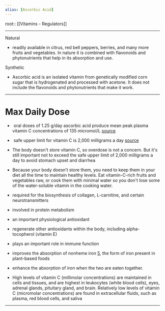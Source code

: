 ```yaml
---
alias: [Ascorbic Acid]
---
```


root:: [[Vitamins - Regulators]]

---

Natural
- readily available in citrus, red bell peppers, berries, and many more fruits and vegetables. In nature it is combined with flavonoids and phytonutrients that help in its absorption and use.

Synthetic
- Ascorbic acid is an isolated vitamin from genetically modified corn sugar that is hydrogenated and processed with acetone. It does not include the flavonoids and phytonutrients that make it work.

---



# Max Daily Dose
-  oral doses of 1.25 g/day ascorbic acid produce mean peak plasma vitamin C concentrations of 135 micromol/L [source](https://ods.od.nih.gov/factsheets/VitaminC-HealthProfessional/)
-  safe upper limit for vitamin C is 2,000 milligrams a day [source](https://www.webmd.com/diet/features/the-benefits-of-vitamin-c)
- The body doesn't store vitamin C, so overdose is not a concern. But it's still important not to exceed the safe upper limit of 2,000 milligrams a day to avoid stomach upset and diarrhea
- Because your body doesn’t store them, you need to keep them in your diet all the time to maintain healthy levels. Eat vitamin-C-rich fruits and vegetables raw, or cook them with minimal water so you don't lose some of the water-soluble vitamin in the cooking water.



- required for the biosynthesis of collagen, L-carnitine, and certain neurotransmitters
- involved in protein metabolism
- an important physiological antioxidant
- regenerate other antioxidants within the body, including alpha-tocopherol (vitamin E)
- plays an important role in immune function
- improves the absorption of nonheme iron [5](https://ods.od.nih.gov/factsheets/VitaminC-HealthProfessional/#en5), the form of iron present in plant-based foods
- enhance the absorption of iron when the two are eaten together.


- High levels of vitamin C (millimolar concentrations) are maintained in cells and tissues, and are highest in leukocytes (white blood cells), eyes, adrenal glands, pituitary gland, and brain. Relatively low levels of vitamin C (micromolar concentrations) are found in extracellular fluids, such as plasma, red blood cells, and saliva


---

